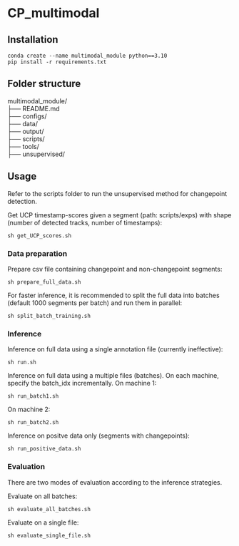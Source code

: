 # CP_multimodal
## Installation

```
conda create --name multimodal_module python==3.10
pip install -r requirements.txt
```

## Folder structure
multimodal_module/ </br>
├── README.md </br>
├── configs/ </br>
├── data/ </br> 
├── output/ </br>
├── scripts/ </br>
├── tools/ </br>
├── unsupervised/ </br>

## Usage 
Refer to the scripts folder to run the unsupervised method for changepoint detection.

Get UCP timestamp-scores given a segment (path: scripts/exps) with shape (number of detected tracks, number of timestamps):
```
sh get_UCP_scores.sh
```

### Data preparation
Prepare csv file containing changepoint and non-changepoint segments:
```
sh prepare_full_data.sh
```

For faster inference, it is recommended to split the full data into batches (default 1000 segments per batch) and run them in parallel:
```
sh split_batch_training.sh
```

### Inference
Inference on full data using a single annotation file (currently ineffective):
```
sh run.sh
```

Inference on full data using a multiple files (batches). On each machine, specify the batch_idx incrementally.
On machine 1: 
```
sh run_batch1.sh
```
On machine 2: 
```
sh run_batch2.sh
```

Inference on positve data only (segments with changepoints):
```
sh run_positive_data.sh
```

### Evaluation
There are two modes of evaluation according to the inference strategies.

Evaluate on all batches:
```
sh evaluate_all_batches.sh
```

Evaluate on a single file:
```
sh evaluate_single_file.sh
```
